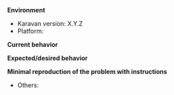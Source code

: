 
<!--
PLEASE HELP US PROCESS GITHUB ISSUES FASTER BY PROVIDING THE FOLLOWING INFORMATION.
-->
**Environment**
- Karavan version: X.Y.Z 
- Platform:  <!-- Mac, Linux, Windows -->

**Current behavior**
<!-- Describe how the issue manifests. -->

**Expected/desired behavior**
<!-- Describe what the desired behavior would be. -->

**Minimal reproduction of the problem with instructions**
<!-- Describe how to reproduce the problem -->

* Others:
<!-- Anything else relevant?  -->
